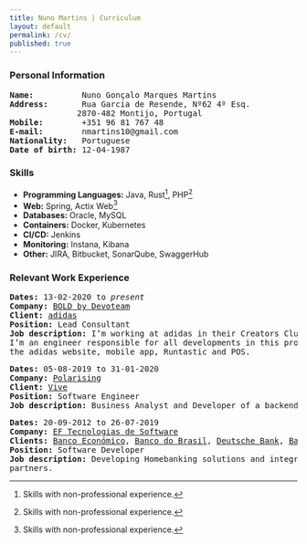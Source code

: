 ```yaml
---
title: Nuno Martins | Curriculum
layout: default
permalink: /cv/
published: true
---
```


### Personal Information ###


<pre>
<b>Name:</b>          Nuno Gonçalo Marques Martins
<b>Address:</b>       Rua Garcia de Resende, Nº62 4º Esq.
              2870-482 Montijo, Portugal
<b>Mobile:</b>        +351 96 81 767 48
<b>E-mail:</b>        nmartins10@gmail.com
<b>Nationality:</b>   Portuguese
<b>Date of birth:</b> 12-04-1987
</pre>

### Skills ###
- **Programming Languages:** Java, Rust[^1], PHP[^1]
- **Web:** Spring, Actix Web[^1]
- **Databases:** Oracle, MySQL
- **Containers:** Docker, Kubernetes
- **CI/CD:** Jenkins
- **Monitoring:** Instana, Kibana
- **Other:** JIRA, Bitbucket, SonarQube, SwaggerHub

[^1]: Skills with non-professional experience.

### Relevant Work Experience ###

<pre>
<b>Dates:</b> 13-02-2020 to <i>present</i>
<b>Company:</b> <a href="https://boldint.com/en" target="_blank">BOLD by Devoteam</a> 
<b>Client:</b> <a href="https://adidas.com" target="_blank">adidas</a> 
<b>Position:</b> Lead Consultant
<b>Job description:</b> I’m working at adidas in their Creators Club Membership Backend.
I’m an engineer responsible for all developments in this program APIs that are used by 
the adidas website, mobile app, Runtastic and POS.
</pre>

<pre>
<b>Dates:</b> 05-08-2019 to 31-01-2020
<b>Company:</b> <a href="https://www.polarising.com/" target="_blank">Polarising</a> 
<b>Client:</b> <a href="https://www.vive.co.uk/" target="_blank">Vive</a> 
<b>Position:</b> Software Engineer
<b>Job description:</b> Business Analyst and Developer of a backend system for an UK Bank.
</pre>

<pre>
<b>Dates:</b> 20-09-2012 to 26-07-2019
<b>Company:</b> <a href="https://www.ef.pt/en/index.html" target="_blank">EF Tecnologias de Software</a> 
<b>Clients:</b> <a href="https://www.bancoeconomico.ao/en/" target="_blank">Banco Económico</a>, <a href="https://www.bb.com.br/pbb/pagina-inicial#/" target="_blank">Banco do Brasil</a>, <a href="https://www.db.com/index?language_id=1" target="_blank">Deutsche Bank</a>, <a href="https://en.wikipedia.org/wiki/Banif_Financial_Group" target="_blank">Banif</a> and <a href="https://www.bancovalor.ao/pages/homepage.php" target="_blank">Banco Valor</a>, 
<b>Position:</b> Software Developer
<b>Job description:</b> Developing Homebanking solutions and integration systems with multiple 
partners.
</pre>